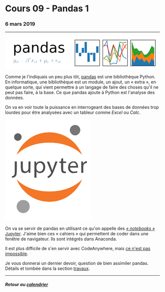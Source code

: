 # Cours 09 - Pandas 1

### 6 mars 2019

-----

![Logo de Pandas](assets/pandas_logo.png)

Comme je l'indiquais un peu plus tôt, [pandas](http://pandas.pydata.org/) est une bibliothèque Python. En informatique, une bibliothèque est un module, un ajout, un «&nbsp;extra&nbsp;», en quelque sorte, qui vient permettre à un langage de faire des choses qu'il ne peut pas faire, à la base. Ce que pandas ajoute à Python est l'analyse des données.

On va en voir toute la puissance en interrogeant des bases de données trop lourdes pour être analysées avec un tableur comme *Excel* ou *Calc*.

![Logo de Jupyter](assets/logo-jupyter.png)

On va se servir de pandas en utilisant ce qu'on appelle des [*«&nbsp;notebooks&nbsp;»* Jupyter](https://jupyter.org/). J'aime bien ces «&nbsp;cahiers&nbsp;» qui permettent de coder dans une fenêtre de navigateur. Ils sont intégrés dans Anaconda.

Il est plus difficile de s'en servir avec CodeAnywhere, mais [ce n'est pas impossible](https://jamesss.io/2016/12/03/how-get-jupyter-notebooks-up-and-running-on-codeanywhere/).

Je vous donnerai un dernier devoir, question de bien assimiler pandas. Détails et tombée dans la section [travaux](travaux.md#devoir-3).

-----

##### Retour au [calendrier](/calendrier.md)
